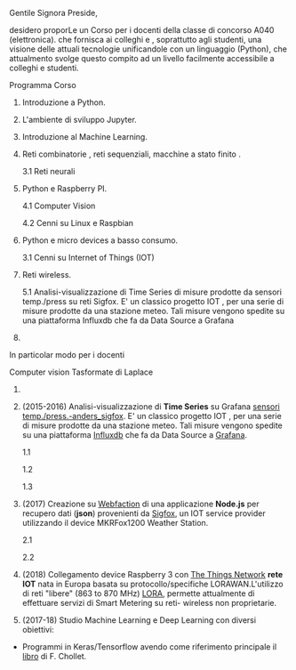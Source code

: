 

Gentile Signora Preside,

desidero proporLe un Corso per i docenti della classe di concorso A040 (elettronica). che fornisca ai colleghi e , soprattutto agli studenti, una visione  delle attuali tecnologie unificandole con un linguaggio (Python),  che attualmento svolge questo compito ad un livello facilmente accessibile a colleghi e studenti.


Programma Corso

1. Introduzione a Python.
2. L'ambiente di sviluppo Jupyter.
3. Introduzione al Machine Learning.
3. Reti combinatorie , reti sequenziali, macchine a stato finito .

   3.1 Reti neurali
   

4. Python e Raspberry PI.

    4.1 Computer Vision
    
    4.2 Cenni su Linux e Raspbian
    
3. Python e micro devices a basso consumo.

   3.1 Cenni su Internet of Things (IOT)

5. Reti wireless.
   
   5.1 Analisi-visualizzazione di Time Series di misure prodotte da
   sensori temp./press su reti Sigfox. E' un classico progetto IOT , per una serie di misure prodotte da una stazione meteo.   Tali misure vengono spedite su una piattaforma Influxdb che fa da Data Source a Grafana

6.


In particolar modo per i docenti 

Computer vision 
Tasformate di Laplace

1. 







2. (2015-2016) Analisi-visualizzazione  di **Time Series** su Grafana [sensori temp./press.-anders_sigfox](https://snapshot.raintank.io/dashboard/snapshot/iXbHm59EcolzSdMbIF68qpcocZyL84cy). E' un classico progetto  IOT , per una serie di misure prodotte da  una stazione meteo. Tali misure vengono spedite su una piattaforma [Influxdb](https://www.influxdata.com/developers/) che fa da Data Source a [Grafana](https://grafana.com/dashboards).

    1.1
    
    1.2
    
    1.3

2. (2017) Creazione su [Webfaction](https://www.webfaction.com/) di una applicazione **Node.js** per recupero dati (**json**) provenienti da [Sigfox](https://www.sigfox.com/en), un IOT service provider utilizzando il device MKRFox1200 Weather Station.

   2.1
   
   2.2

4. (2018) Collegamento device Raspberry 3 con  [The Things Network](https://www.thethingsnetwork.org/)   **rete IOT** nata in Europa basata su protocollo/specifiche LORAWAN.L'utilizzo di reti "libere" (863 to 870 MHz) [LORA](https://iot-daily.com/2015/03/18/frequency-bands-optimal-for-the-internet-of-things/), permette attualmente di effettuare servizi di Smart Metering su reti- wireless non proprietarie.

5. (2017-18) Studio Machine Learning e Deep Learning con diversi obiettivi:
  * Programmi in Keras/Tensorflow avendo come riferimento principale  il [libro](https://www.manning.com/books/deep-learning-with-python) di F. Chollet.
